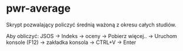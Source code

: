 # pwr-average
Skrypt pozwalający policzyć średnią ważoną z okresu całych studiów. 

Aby obliczyć: JSOS -> Indeks -> oceny -> Pobierz więcej.. -> Uruchom konsole (F12) -> zakładka konsola -> CTRL+V -> Enter

